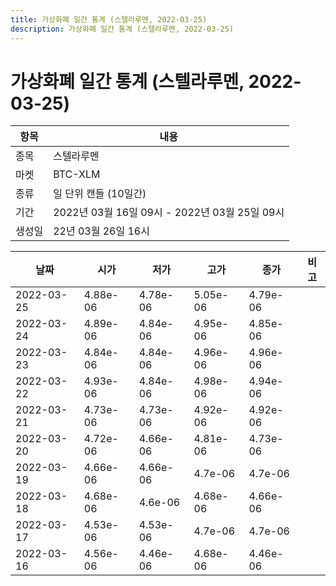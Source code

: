 ```yaml
---
title: 가상화폐 일간 통계 (스텔라루멘, 2022-03-25)
description: 가상화폐 일간 통계 (스텔라루멘, 2022-03-25)
---
```


가상화폐 일간 통계 (스텔라루멘, 2022-03-25)
===

|항목|내용|
|--|--|
|종목|스텔라루멘|
|마켓|BTC-XLM|
|종류|일 단위 캔들 (10일간)|
|기간|2022년 03월 16일 09시 - 2022년 03월 25일 09시|
|생성일|22년 03월 26일 16시|


|날짜|시가|저가|고가|종가|비고|
|--|--|--|--|--|--|
|2022-03-25|4.88e-06|4.78e-06|5.05e-06|4.79e-06|    |
|2022-03-24|4.89e-06|4.84e-06|4.95e-06|4.85e-06|    |
|2022-03-23|4.84e-06|4.84e-06|4.96e-06|4.96e-06|    |
|2022-03-22|4.93e-06|4.84e-06|4.98e-06|4.94e-06|    |
|2022-03-21|4.73e-06|4.73e-06|4.92e-06|4.92e-06|    |
|2022-03-20|4.72e-06|4.66e-06|4.81e-06|4.73e-06|    |
|2022-03-19|4.66e-06|4.66e-06|4.7e-06|4.7e-06|    |
|2022-03-18|4.68e-06|4.6e-06|4.68e-06|4.66e-06|    |
|2022-03-17|4.53e-06|4.53e-06|4.7e-06|4.7e-06|    |
|2022-03-16|4.56e-06|4.46e-06|4.68e-06|4.46e-06|    |
